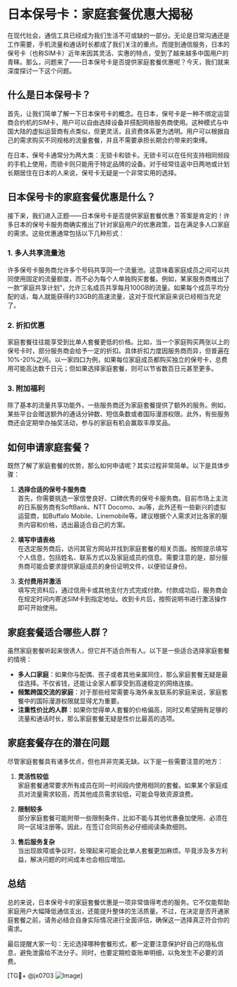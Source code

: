 # 日本保号卡：家庭套餐优惠大揭秘

在现代社会，通信工具已经成为我们生活不可或缺的一部分。无论是日常沟通还是工作需要，手机流量和通话时长都成了我们关注的重点。而提到通信服务，日本的保号卡（也称SIM卡）近年来因其灵活、实惠的特点，受到了越来越多中国用户的青睐。那么，问题来了——日本保号卡是否提供家庭套餐优惠呢？今天，我们就来深度探讨一下这个问题。

## 什么是日本保号卡？

首先，让我们简单了解一下日本保号卡的概念。在日本，保号卡是一种不绑定运营商合约机的SIM卡，用户可以自由选择设备并搭配网络服务商使用。这种模式与中国大陆的虚拟运营商有点类似，但更灵活，且资费体系更为透明。用户可以根据自己的需求购买不同规格的流量套餐，并且不需要承担长期合约带来的束缚。

在日本，保号卡通常分为两大类：无锁卡和锁卡。无锁卡可以在任何支持相同频段的手机上使用，而锁卡则只能用于特定品牌的设备。对于经常往返中日两地或计划长期居住在日本的人来说，保号卡无疑是一个非常实用的选择。

## 日本保号卡的家庭套餐优惠是什么？

接下来，我们进入正题——日本保号卡是否提供家庭套餐优惠？答案是肯定的！许多日本的保号卡服务商确实推出了针对家庭用户的优惠政策，旨在满足多人口家庭的需求。这些优惠通常包括以下几种形式：

### 1. **多人共享流量池**
   许多保号卡服务商允许多个号码共享同一个流量池。这意味着家庭成员之间可以共同使用固定的流量额度，而不必为每个人单独购买套餐。例如，某家服务商推出了一款“家庭共享计划”，允许三名成员共享每月100GB的流量。如果每个成员平均分配的话，每人就能获得约33GB的高速流量，这对于现代家庭来说已经相当充足了。

### 2. **折扣优惠**
   家庭套餐往往能享受到比单人套餐更低的价格。比如，当一个家庭购买两张以上的保号卡时，部分服务商会给予一定的折扣。具体折扣力度因服务商而异，但普遍在10%-20%之间。以一家四口为例，如果每位家庭成员都购买独立的保号卡，总费用可能高达数千日元；但如果选择家庭套餐，则可以节省数百日元甚至更多。

### 3. **附加福利**
   除了基本的流量共享功能外，一些服务商还为家庭套餐提供了额外的服务。例如，某些平台会赠送额外的通话分钟数、短信条数或者国际漫游权限。此外，有些服务商还会定期举办抽奖活动，参与的家庭有机会赢取丰厚奖品。

## 如何申请家庭套餐？

既然了解了家庭套餐的优势，那么如何申请呢？其实过程非常简单。以下是具体步骤：

1. **选择合适的保号卡服务商**  
   首先，你需要挑选一家信誉良好、口碑优秀的保号卡服务商。目前市场上主流的日系服务商有SoftBank、NTT Docomo、au等，此外还有一些新兴的虚拟运营商，如Buffalo Mobile、Linemobile等。建议根据个人需求对比各家的服务内容和价格，选出最适合自己的方案。

2. **填写申请表格**  
   在选定服务商后，访问其官方网站并找到家庭套餐的相关页面。按照提示填写个人信息，包括姓名、联系方式以及家庭成员的信息。需要注意的是，部分服务商可能会要求提供家庭成员的身份证明文件，以便验证身份。

3. **支付费用并激活**  
   填写完资料后，通过信用卡或其他支付方式完成付款。付款成功后，服务商会在规定时间内寄送SIM卡到指定地址。收到卡片后，按照说明书进行激活操作即可开始使用。

## 家庭套餐适合哪些人群？

虽然家庭套餐听起来很诱人，但它并不适合所有人。以下是一些适合选择家庭套餐的情境：

- **多人口家庭**：如果你与配偶、孩子或者其他亲属同住，那么家庭套餐无疑是最佳选择。不仅省钱，还能让全家人都享受到高速稳定的网络连接。
- **频繁跨国交流的家庭**：对于那些经常需要与海外亲友联系的家庭来说，家庭套餐中的国际漫游权限就显得尤为重要。
- **注重性价比的人群**：如果你觉得单人套餐的价格偏高，同时又希望拥有足够的流量和通话时长，那么家庭套餐无疑是性价比最高的选项。

## 家庭套餐存在的潜在问题

尽管家庭套餐具有诸多优点，但也并非完美无缺。以下是一些需要注意的地方：

1. **灵活性较低**  
   家庭套餐通常要求所有成员在同一时间段内使用相同的套餐。如果某个家庭成员对流量需求较高，而其他成员需求较低，可能会导致资源浪费。

2. **限制较多**  
   部分家庭套餐可能附带一些限制条件，比如不能与其他优惠叠加使用、必须在同一区域注册等。因此，在签订合同前务必仔细阅读条款细则。

3. **售后服务复杂**  
   当出现故障或争议时，处理起来可能会比单人套餐更加麻烦。毕竟涉及多方利益，解决问题的时间成本也会相应增加。

## 总结

总的来说，日本保号卡的家庭套餐优惠是一项非常值得考虑的服务。它不仅能帮助家庭用户大幅降低通信支出，还能提升整体的生活质量。不过，在决定是否开通家庭套餐之前，请务必结合自身实际情况进行全面评估，确保这一选择真正符合你的需求。

最后提醒大家一句：无论选择哪种套餐形式，都一定要注意保护好自己的隐私信息，避免泄露给不法分子。同时，也要定期检查账单明细，以免发生不必要的消费。

[TG💪+ @jx0703 ![Image](https://github.com/user-attachments/assets/dbca1d08-cadb-493c-b0ec-ad6f7a83f270)]